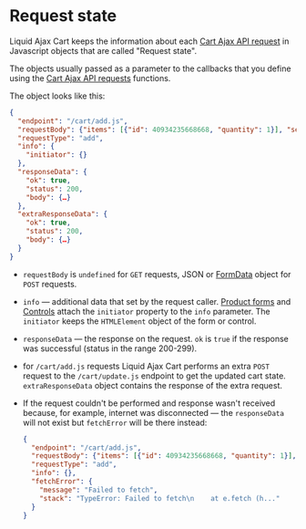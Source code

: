 # Request state

Liquid Ajax Cart keeps the information about each [Cart Ajax API request](/reference/requests/) in Javascript objects that are called "Request state".

The objects usually passed as a parameter to the callbacks that you define using the [Cart Ajax API requests](/reference/requests/) functions.

The object looks like this:
```json
{
  "endpoint": "/cart/add.js",
  "requestBody": {"items": [{"id": 40934235668668, "quantity": 1}], "sections": "my-cart"},
  "requestType": "add",
  "info": {
    "initiator": {}
  },
  "responseData": {
    "ok": true, 
    "status": 200, 
    "body": {…}
  },
  "extraResponseData": {
    "ok": true, 
    "status": 200, 
    "body": {…}
  }
}
```
* `requestBody` is `undefined` for `GET` requests, JSON or [FormData](https://developer.mozilla.org/en-US/docs/Web/API/FormData) object for `POST` requests.
* `info` — additional data that set by the request caller. [Product forms](/reference/product-forms/) and [Controls](/reference/controls/) attach the `initiator` property to the `info` parameter. The `initiator` keeps the `HTMLElement` object of the form or control.
* `responseData` — the response on the request. `ok` is `true` if the response was successful (status in the range 200-299).
* for `/cart/add.js` requests Liquid Ajax Cart performs an extra `POST` request to the `/cart/update.js` endpoint to get the updated cart state. `extraResponseData` object contains the response of the extra request.
* If the request couldn't be performed and response wasn't received because, for example, internet was disconnected — the `responseData` will not exist but `fetchError` will be there instead:
  
  ```json
  {
    "endpoint": "/cart/add.js",
    "requestBody": {"items": [{"id": 40934235668668, "quantity": 1}], "sections": "my-cart"},
    "requestType": "add",
    "info": {},
    "fetchError": {
      "message": "Failed to fetch",
      "stack": "TypeError: Failed to fetch\n    at e.fetch (h..."
    }
  }
  ```
